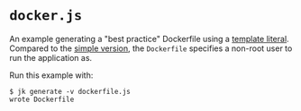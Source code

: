 # `docker.js`

An example generating a "best practice" Dockerfile using a [template
literal][js-template-literal]. Compared to the [simple
version](../template-literal-simple), the `Dockerfile` specifies a
non-root user to run the application as.

[js-template-literal]: https://developer.mozilla.org/en-US/docs/Web/JavaScript/Reference/Template_literals

Run this example with:

```console
$ jk generate -v dockerfile.js
wrote Dockerfile
```
